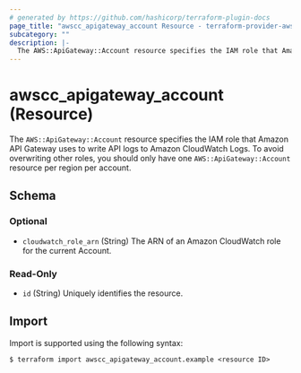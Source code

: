 ```yaml
---
# generated by https://github.com/hashicorp/terraform-plugin-docs
page_title: "awscc_apigateway_account Resource - terraform-provider-awscc"
subcategory: ""
description: |-
  The AWS::ApiGateway::Account resource specifies the IAM role that Amazon API Gateway uses to write API logs to Amazon CloudWatch Logs. To avoid overwriting other roles, you should only have one AWS::ApiGateway::Account resource per region per account.
---
```


# awscc_apigateway_account (Resource)

The ``AWS::ApiGateway::Account`` resource specifies the IAM role that Amazon API Gateway uses to write API logs to Amazon CloudWatch Logs. To avoid overwriting other roles, you should only have one ``AWS::ApiGateway::Account`` resource per region per account.



<!-- schema generated by tfplugindocs -->
## Schema

### Optional

- `cloudwatch_role_arn` (String) The ARN of an Amazon CloudWatch role for the current Account.

### Read-Only

- `id` (String) Uniquely identifies the resource.

## Import

Import is supported using the following syntax:

```shell
$ terraform import awscc_apigateway_account.example <resource ID>
```
